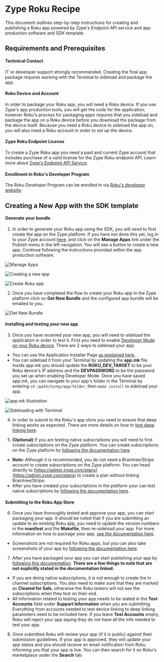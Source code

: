 # Zype Roku Recipe

This document outlines step-by-step instructions for creating and publishing a Roku app powered by Zype's Endpoint API service and app production software and SDK template.

## Requirements and Prerequisites

#### Technical Contact

IT or developer support strongly recommended. Creating the final app package requires working with the Terminal to sideload and package the app.

#### Roku Device and Account

In order to package your Roku app, you will need a Roku device. If you use Zype's app production tools, you will get the code for the application; however Roku's process for packaging apps requires that you sideload and package the app on a Roku device before you download the package from the device itself. Because you need a Roku device to sideload the app on, you will also need a Roku account in order to set up the device.

#### Zype Roku Endpoint License

To create a Zype Roku app you need a paid and current Zype account that includes purchase of a valid license for the Zype Roku endpoint API. Learn more about [Zype's Endpoint API Service](http://www.zype.com/services/endpoint-api/).

#### Enrollment in Roku's Developer Program

The Roku Developer Program can be enrolled in via [Roku's developer website](https://developer.roku.com).

## Creating a New App with the SDK template

#### Generate your bundle

1. In order to generate your Roku app using the SDK, you will need to first create the app on the Zype platform. If you have not done this yet, log in to your Zype account [here](https://admin.zype.com/users/sign_in), and click on the __Manage Apps__ link under the Publish menu in the left navigation. You will see a button to create a new app. Continue following the instructions provided within the app production software.

![Manage Apps](docs/images/recipe-image1.jpg)

![Creating a new app](docs/images/recipe-image2.jpg)

![Create Roku app](docs/images/recipe-image3.jpg)

2. Once you have completed the flow to create your Roku app in the Zype platform click on __Get New Bundle__ and the configured app bundle will be emailed to you.

![Get New Bundle](docs/images/recipe-image4.jpg)

#### Installing and testing your new app

3. Once you have received your new app, you will need to sideload the application in order to test it. First you need to enable [Developer Mode on your Roku device](https://github.com/rokudev/docs/blob/master/develop/getting-started/setup-guide.md). There are 2 ways to sideload your app:
  - You can use the Application Installer Page [as explained here ](https://sdkdocs.roku.com/display/sdkdoc/Loading+and+Running+Your+Application#LoadingandRunningYourApplication-ApplicationInstallerPage).
  - You can sideload it from your Terminal by updating the __app.mk__ file. Inside _app.mk_ you should update the __ROKU_DEV_TARGET__ to be your Roku device's IP address and the __DEVPASSWORD__ to be the password you set up when enabling Developer Mode. Once you have saved _app.mk_, you can navigate to your app's folder in the Terminal by entering `cd /path/to/my/app/folder`, then `make install` to sideload your app.

  ![app.mk illustration](docs/images/recipe-image5.jpg)

  ![Sideloading with Terminal](docs/images/recipe-image6.jpg)

4. In order to submit to the Roku's app store you need to ensure that deep linking works as expected. There are more details on how to [test deep linking here](docs/testing/TestingDeepLinking.md).

5. __(Optional)__ If you are testing native subscriptions you will need to first create subscriptions on the Zype platform. You can create subscriptions on the Zype platform by [following the documentation here](https://zype.zendesk.com/hc/en-us/articles/215492488-Creating-a-Subscription).
  - __Note:__ Although it is recommended, you do not need a Braintree/Stripe account to create subscriptions on the Zype platform. You can head directly to [https://admin.zype.com/plans](https://admin.zype.com/plans) to create a plan without linking Braintree/Stripe.
  - After you have created your subscriptions in the platform your can test native subscriptions by [following the documentation here](docs/testing/TestingNativeSubscriptions.md).

#### Submitting to the Roku App Store

6. Once you have thoroughly tested and approve your app, you can start packaging your app. It should be noted that if you are submitting an update to an existing Roku app, you need to update the version numbers in the __manifest__ and the __Makefile__, then re-sideload your app. For more information on how to package your app, [see the documentation here](https://github.com/rokudev/docs/blob/062c73061e7ab6eb3e752a24c8dcae537dc59e53/develop/developer-tools/developer-settings.md#application-packager).
  - Screenshots are not required for Roku apps, but you can also take screenshots of your app by [following the documentation here](https://github.com/rokudev/docs/blob/062c73061e7ab6eb3e752a24c8dcae537dc59e53/develop/developer-tools/developer-settings.md#screenshot-utility).

7. After you have packaged your app you can start publishing your app by [following this documentation](https://github.com/rokudev/docs/blob/c74f97eee1101584b3113d71723a38e0a04cc35b/publish/channel-store/publishing.md). __There are a few things to note that are not explicitly stated in the documentation linked.__
  - If you are doing native subscriptions, it is not enough to create the in channel subscriptions. You also need to make sure that they are marked as __Cleared for Sale__, otherwise the Roku testers will not see the subscriptions when they test on their end.
  - All information related to testing your app needs to be stated in the __Test Accounts__ field under __Support Information__ when you are submitting. Everything from accounts needed to test device linking to deep linking parameters need to be included here. If you leave __Test Accounts__ empty, Roku will reject your app saying they do not have all the info needed to test your app.

8. Once submitted Roku will review your app (if it is public) against their submission guidelines. If your app is approved, they will update your app status and you should receive an email notification from Roku informing you that your app is live. You can then search for it on Roku's marketplace under the __Search__ tab.
